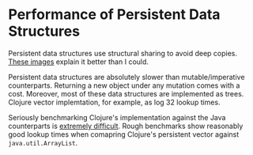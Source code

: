 # Performance of Persistent Data Structures

Persistent data structures use structural sharing to avoid deep copies. [These
images](https://hypirion.com/musings/understanding-persistent-vector-pt-1)
explain it better than I could.

Persistent data structures are absolutely slower than mutable/imperative
counterparts. Returning a new object under any mutation comes with a cost.
Moreover, most of these data structures are implemented as trees. Clojure vector
implemtation, for example, as log 32 lookup times. 

Seriously benchmarking Clojure's implementation against the Java counterparts is
[extremely
difficult](https://hypirion.com/musings/persistent-vector-performance). Rough
benchmarks show reasonably good lookup times when comapring Clojure's persistent
vector against `java.util.ArrayList`.
